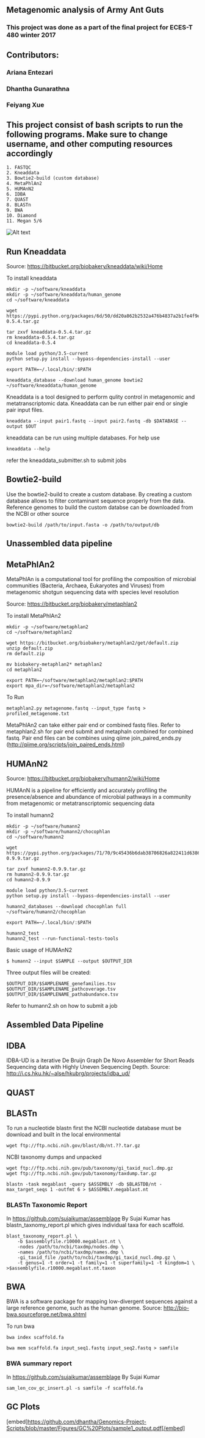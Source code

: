 ## Metagenomic analysis of Army Ant Guts 

### This project was done as a part of the final project for ECES-T 480 winter 2017

## Contributors:
### Ariana Entezari
### Dhantha Gunarathna
### Feiyang Xue

## This project consist of bash scripts to run the following programs. Make sure to change username, and other computing resources accordingly 
```
1. FASTQC
2. Kneaddata
3. Bowtie2-build (custom database)
4. MetaPhlAn2
5. HUMAnN2
6. IDBA
7. QUAST
8. BLASTn
9. BWA
10. Diamond
11. Megan 5/6
``` 

![Alt text](https://github.com/dhantha/Genomics-Project-Scripts/blob/master/Figures/metagenomics%20pipeline.png)

## Run Kneaddata
Source: https://bitbucket.org/biobakery/kneaddata/wiki/Home

To install kneaddata
```
mkdir -p ~/software/kneaddata
mkdir -p ~/software/kneaddata/human_genome
cd ~/software/kneaddata

wget https://pypi.python.org/packages/6d/50/dd20a862b2532a476b4837a2b1fe4f9e8131cf554751adb6fd7186ee33e3/kneaddata-0.5.4.tar.gz

tar zxvf kneaddata-0.5.4.tar.gz
rm kneaddata-0.5.4.tar.gz
cd kneaddata-0.5.4

module load python/3.5-current
python setup.py install --bypass-dependencies-install --user

export PATH=~/.local/bin/:$PATH

kneaddata_database --download human_genome bowtie2 ~/software/kneaddata/human_genome
```

Kneaddata is a tool designed to perform qulity control in metagenomic and metatranscriptomic data. Kneaddata can be run either pair end
or single pair input files.

```
kneaddata --input pair1.fastq --input pair2.fastq -db $DATABASE --output $OUT 
```
kneaddata can be run using multiple databases. For help use 

```
kneaddata --help
```

refer the kneaddata_submitter.sh to submit jobs

## Bowtie2-build

Use the bowtie2-build to create a custom database. By creating a custom database allows to filter contaminant sequence properly from the data.
Reference genomes to build the custom databse can be downloaded from the NCBI or other source 

```
bowtie2-build /path/to/input.fasta -o /path/to/output/db 
```

## Unassembled data pipeline

## MetaPhlAn2

MetaPhlAn is a computational tool for profiling the composition of microbial communities (Bacteria, Archaea, Eukaryotes and Viruses) from metagenomic shotgun sequencing data with species level resolution

Source: https://bitbucket.org/biobakery/metaphlan2

To install MetaPhlAn2
```
mkdir -p ~/software/metaphlan2
cd ~/software/metaphlan2

wget https://bitbucket.org/biobakery/metaphlan2/get/default.zip
unzip default.zip
rm default.zip

mv biobakery-metaphlan2* metaphlan2
cd metaphlan2

export PATH=~/software/metaphlan2/metaphlan2:$PATH
export mpa_dir=~/software/metaphlan2/metaphlan2
```

To Run 
```
metaphlan2.py metagenome.fastq --input_type fastq > profiled_metagenome.txt
```
MetaPhlAn2 can take either pair end or combined fastq files. Refer to metaphlan2.sh for pair end submit and metaphaln combined for combined fastq. 
Pair end files can be combines using qiime join_paired_ends.py (http://qiime.org/scripts/join_paired_ends.html)

## HUMAnN2
Source: https://bitbucket.org/biobakery/humann2/wiki/Home

HUMAnN is a pipeline for efficiently and accurately profiling the presence/absence and abundance of microbial pathways in a community from metagenomic or metatranscriptomic sequencing data

To install humann2
```
mkdir -p ~/software/humann2
mkdir -p ~/software/humann2/chocophlan 
cd ~/software/humann2

wget https://pypi.python.org/packages/71/70/9c45436b6dab38706826a822411d6386376205d9c9fa53972e2ff3b7dda8/humann2-0.9.9.tar.gz

tar zxvf humann2-0.9.9.tar.gz
rm humann2-0.9.9.tar.gz
cd humann2-0.9.9

module load python/3.5-current
python setup.py install --bypass-dependencies-install --user

humann2_databases --download chocophlan full ~/software/humann2/chocophlan 

export PATH=~/.local/bin/:$PATH

humann2_test
humann2_test --run-functional-tests-tools
```

Basic usage of HUMAnN2 

```
$ humann2 --input $SAMPLE --output $OUTPUT_DIR
```

Three output files will be created:
```
$OUTPUT_DIR/$SAMPLENAME_genefamilies.tsv
$OUTPUT_DIR/$SAMPLENAME_pathcoverage.tsv
$OUTPUT_DIR/$SAMPLENAME_pathabundance.tsv
```



Refer to humann2.sh on how to submit a job

## Assembled Data Pipeline

## IDBA
IDBA-UD is a iterative De Bruijn Graph De Novo Assembler for Short Reads Sequencing data with Highly Uneven Sequencing Depth.
Source: http://i.cs.hku.hk/~alse/hkubrg/projects/idba_ud/

## QUAST



## BLASTn

To run a nucleotide blastn first the NCBI nucleotide database must be download and built in the local environmental 

```
wget ftp://ftp.ncbi.nih.gov/blast/db/nt.??.tar.gz
```

NCBI taxonomy dumps and unpacked 
```
wget ftp://ftp.ncbi.nih.gov/pub/taxonomy/gi_taxid_nucl.dmp.gz
wget ftp://ftp.ncbi.nih.gov/pub/taxonomy/taxdump.tar.gz
```

```
blastn -task megablast -query $ASSEMBLY -db $BLASTDB/nt -max_target_seqs 1 -outfmt 6 > $ASSEMBLY.megablast.nt
```

### BLASTn Taxonomic Report

In https://github.com/sujaikumar/assemblage By Sujai Kumar has blastn_taxnomy_report.pl which gives individual taxa for each
scaffold. 
```
blast_taxonomy_report.pl \
    -b $assemblyfile.r10000.megablast.nt \
    -nodes /path/to/ncbi/taxdmp/nodes.dmp \
    -names /path/to/ncbi/taxdmp/names.dmp \
    -gi_taxid_file /path/to/ncbi/taxdmp/gi_taxid_nucl.dmp.gz \
    -t genus=1 -t order=1 -t family=1 -t superfamily=1 -t kingdom=1 \
>$assemblyfile.r10000.megablast.nt.taxon
```

## BWA
BWA is a software package for mapping low-divergent sequences against a large reference genome, such as the human genome.
Source: http://bio-bwa.sourceforge.net/bwa.shtml

To run bwa  
```
bwa index scaffold.fa

bwa mem scaffold.fa input_seq1.fastq input_seq2.fastq > samfile
```

### BWA summary report
In https://github.com/sujaikumar/assemblage By Sujai Kumar 
```
sam_len_cov_gc_insert.pl -s samfile -f scaffold.fa
```


## GC Plots

[embed]https://github.com/dhantha/Genomics-Project-Scripts/blob/master/Figures/GC%20Plots/sample1_output.pdf[/embed]



